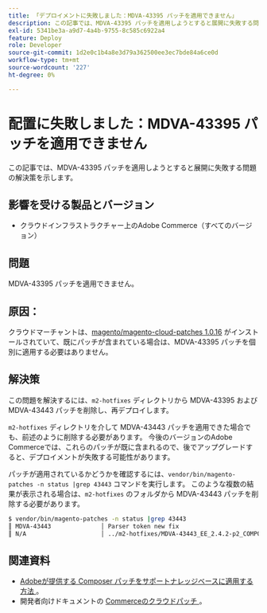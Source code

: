 ```yaml
---
title: 「デプロイメントに失敗しました：MDVA-43395 パッチを適用できません」
description: この記事では、MDVA-43395 パッチを適用しようとすると展開に失敗する問題の解決策を示します。
exl-id: 5341be3a-a9d7-4a4b-9755-8c585c6922a4
feature: Deploy
role: Developer
source-git-commit: 1d2e0c1b4a8e3d79a362500ee3ec7bde84a6ce0d
workflow-type: tm+mt
source-wordcount: '227'
ht-degree: 0%

---
```


# 配置に失敗しました：MDVA-43395 パッチを適用できません

この記事では、MDVA-43395 パッチを適用しようとすると展開に失敗する問題の解決策を示します。

## 影響を受ける製品とバージョン

* クラウドインフラストラクチャー上のAdobe Commerce（すべてのバージョン）

## 問題

MDVA-43395 パッチを適用できません。

## 原因：

クラウドマーチャントは、[magento/magento-cloud-patches 1.0.16](https://devdocs.magento.com/cloud/release-notes/mcp-release-notes.html#v1016) がインストールされていて、既にパッチが含まれている場合は、MDVA-43395 パッチを個別に適用する必要はありません。

## 解決策

この問題を解決するには、`m2-hotfixes` ディレクトリから MDVA-43395 および MDVA-43443 パッチを削除し、再デプロイします。

`m2-hotfixes` ディレクトリを介して MDVA-43443 パッチを適用できた場合でも、前述のように削除する必要があります。 今後のバージョンのAdobe Commerceでは、これらのパッチが既に含まれるので、後でアップグレードすると、デプロイメントが失敗する可能性があります。

パッチが適用されているかどうかを確認するには、`vendor/bin/magento-patches -n status |grep 43443` コマンドを実行します。
このような複数の結果が表示される場合は、`m2-hotfixes` のフォルダから MDVA-43443 パッチを削除する必要があります。

```bash
$ vendor/bin/magento-patches -n status |grep 43443
║ MDVA-43443              │ Parser token new fix                                         │ Other           │ Adobe Commerce Support │ Applied     │ Patch type: Required                                     ║
║ N/A                     │ ../m2-hotfixes/MDVA-43443_EE_2.4.2-p2_COMPOSER_v1.patch      │ Other           │ Local                  │ Applied     │ Patch type: Custom                                       ║
```

## 関連資料

* [Adobeが提供する Composer パッチをサポートナレッジベースに適用する方法 ](/help/how-to/general/how-to-apply-a-composer-patch-provided-by-magento.md)。
* 開発者向けドキュメントの [Commerceのクラウドパッチ ](https://devdocs.magento.com/cloud/release-notes/mcp-release-notes.html#v1016)。
